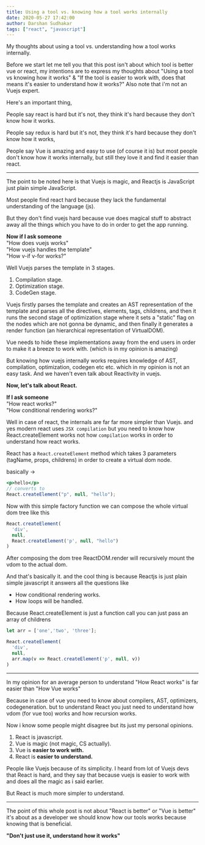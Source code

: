 ```yaml
---
title: Using a tool vs. knowing how a tool works internally
date: 2020-05-27 17:42:00
author: Darshan Sudhakar
tags: ["react", "javascript"]
---
```


My thoughts about using a tool vs. understanding how a tool works internally. 

Before we start let me tell you that this post isn't about which tool is better vue or react, my intentions are to express my thoughts about "Using a tool vs knowing how it works" & "If the tool is easier to work with, does that means it's easier to understand how it works?" 
Also note that i'm not an Vuejs expert.

Here's an important thing, 

People say react is hard but it's not, they think it's hard because they don't know how it works. 

People say redux is hard but it's not, they think it's hard because they don't know how it works, 

People say Vue is amazing and easy to use (of course it is) but most people don't know how it works internally, but still they love it and find it easier than react. 
 
------

The point to be noted here is that Vuejs is magic, and Reactjs is JavaScript just plain simple JavaScript. 

Most people find react hard because they lack the fundamental understanding of the language (js). 

But they don't find vuejs hard because vue does magical stuff to abstract away all the things which you have to do in order to get the app running.

**Now if I ask someone**  
"How does vuejs works"  
"How vuejs handles the template"  
"How v-if v-for works?"  

Well Vuejs parses the template in 3 stages. 
1. Compilation stage. 
2. Optimization stage. 
3. CodeGen stage.

Vuejs firstly parses the template and creates an AST representation of the template and parses all the directives, elements, tags, childrens, and then it runs the second stage of optimization stage where it sets a "static" flag on the nodes which are not gonna be dynamic, and then finally it generates a render function (an hierarchical representation of VirtualDOM). 

Vue needs to hide these implementations away from the end users in order to make it a breeze to work with. (which is in my opinion is amazing)

But knowing how vuejs internally works requires knowledge of AST, compilation, optimization, codegen etc etc. which in my opinion is not an easy task. 
And we haven't even talk about Reactivity in vuejs.

**Now, let's talk about React.**

**If I ask someone**  
"How react works?"  
"How conditional rendering works?"  

Well in case of react, the internals are far far more simpler than Vuejs. 
and yes modern react uses `JSX compilation` but you need to know how React.createElement works not how `compilation` works in order to understand how react works.

React has a `React.createElement` method which takes 3 parameters (tagName, props, childrens) in order to create a virtual dom node. 

basically ->
```jsx
<p>hello</p> 
// converts to
React.createElement("p", null, "hello");
```

Now with this simple factory function we can compose the whole virtual dom tree like this

```jsx
React.createElement(
  'div', 
  null,
  React.createElement('p', null, "hello")
)
```

After composing the dom tree ReactDOM.render will recursively mount the vdom to the actual dom.

And that's basically it. and the cool thing is because Reactjs is just plain simple javascript it answers all the questions like

- How conditional rendering works.  
- How loops will be handled.  

Because React.createElement is just a function call you can just pass an array of childrens

```jsx
let arr = ['one','two', 'three'];

React.createElement(
  'div',
  null,
  arr.map(v => React.createElement('p', null, v))
)
```

------

In my opinion for an average person to understand "How React works" is far easier than "How Vue works"

Because in case of vue you need to know about compilers, AST, optimizers, codegeneration. 
but to understand React you just need to understand how vdom (for vue too) works and how recursion works.


Now i know some people might disagree but its just my personal opinions.

1. React is javascript.
2. Vue is magic (not magic, CS actually).
3. Vue is **easier to work with.**
4. React is **easier to understand.**

People like Vuejs because of its simplicity.
I heard from lot of Vuejs devs that React is hard, and they say that because vuejs is easier to work with and does all the magic as i said earlier. 

But React is much more simpler to understand.

-----------

The point of this whole post is not about "React is better" or "Vue is better" it's about as a developer we should know how our tools works because knowing that is beneficial. 

**"Don't just use it, understand how it works"**

